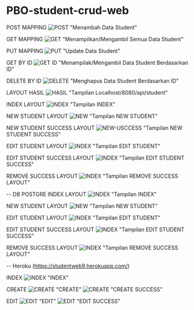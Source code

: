 # PBO-student-crud-web

POST MAPPING
![POST](img/PostMapping.png) "Menambah Data Student"

GET MAPPING
![GET](img/GetMapping.png) "Menampilkan/Mengambil Semua Data Student"

PUT MAPPING
![PUT](img/UpdateStudentByID.png) "Update Data Student"

GET BY ID
![GET ID](img/GetStudentByID.png) "Menampilak/Mengambil Data Student Berdasarkan ID"

DELETE BY ID
![DELETE](img/DeleteStudentByID.png) "Menghapus Data Student Berdasarkan ID"

LAYOUT HASIL
![HASIL](img/LayoutHasil.png) "Tampilan Localhost/8080/api/student"

INDEX LAYOUT
![INDEX](img/index.png) "Tampilan INDEX"

NEW STUDENT LAYOUT
![NEW](img/new.png) "Tampilan NEW STUDENT"

NEW STUDENT SUCCESS LAYOUT
![NEW-USCCESS](img/new-success.png) "Tampilan NEW STUDENT SUCCESS"

EDIT STUDENT LAYOUT
![INDEX](img/edit-form.png) "Tampilan EDIT STUDENT"

EDIT STUDENT SUCCESS LAYOUT
![INDEX](img/edit-success.png) "Tampilan EDIT STUDENT SUCCESS"

REMOVE SUCCESS LAYOUT
![INDEX](img/remove-success.png) "Tampilan REMOVE SUCCESS LAYOUT"

-- DB POSTGRE
INDEX LAYOUT
![INDEX](img/3-Awalan_postgresql.png) "Tampilan INDEX"

NEW STUDENT LAYOUT
![NEW](img/3-add_postgresql.png) "Tampilan NEW STUDENT"

EDIT STUDENT LAYOUT
![INDEX](img/3-edit_postgresql.png) "Tampilan EDIT STUDENT"

EDIT STUDENT SUCCESS LAYOUT
![INDEX](img/3-editSuccess_postgresql.png) "Tampilan EDIT STUDENT SUCCESS"

REMOVE SUCCESS LAYOUT
![INDEX](img/3-RemoveSuccess.png) "Tampilan REMOVE SUCCESS LAYOUT"

-- Heroku (https://studentweb9.herokuapp.com/)

INDEX
![INDEX](img/heroku-awal.png) "INDEX"

CREATE
![CREATE](img/heroku-create.png) "CREATE"
![CREATE](img/heroku-create-succ.png) "CREATE SUCCESS"

EDIT
![EDIT](img/heroku-edit.png) "EDIT"
![EDIT](img/heroku-edit-succ.png) "EDIT SUCCESS"